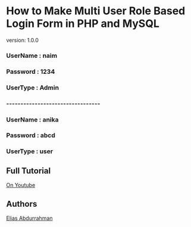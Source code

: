 # How to Make Multi User Role Based Login Form in PHP and MySQL

version: 1.0.0

### UserName : naim

### Password : 1234

### UserType : Admin

### ---------------------------------

### UserName : anika

### Password : abcd

### UserType : user

## Full Tutorial

[On Youtube](https://youtu.be/-8q3GLkr9Ts)

## Authors

[Elias Abdurrahman](https://github.com/codingWithElias)
